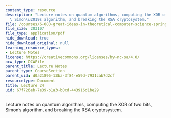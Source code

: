 ```yaml
---
content_type: resource
description: "Lecture notes on quantum algorithms, computing the XOR of two bits,\
  \ Simon\u2019s algorithm, and breaking the RSA cryptosystem."
file: /courses/6-080-great-ideas-in-theoretical-computer-science-spring-2008/67f726eb7e39b1a3b0cd443916d1be29_lec24.pdf
file_size: 203107
file_type: application/pdf
hide_download: true
hide_download_original: null
learning_resource_types:
- Lecture Notes
license: https://creativecommons.org/licenses/by-nc-sa/4.0/
ocw_type: OCWFile
parent_title: Lecture Notes
parent_type: CourseSection
parent_uid: d0a21896-13ba-3f84-e59d-7931cab7d2cf
resourcetype: Document
title: Lecture 24
uid: 67f726eb-7e39-b1a3-b0cd-443916d1be29
---
```

Lecture notes on quantum algorithms, computing the XOR of two bits, Simon’s algorithm, and breaking the RSA cryptosystem.